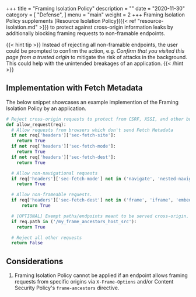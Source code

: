 +++
title = "Framing Isolation Policy"
description = ""
date = "2020-11-30"
category = [
    "Defense",
]
menu = "main"
weight = 2
+++
Framing Isolation Policy supplements [Resource Isolation Policy]({{< ref "resource-isolation.md" >}}) to protect against cross-origin information leaks by
additionally blocking framing requests to non-framable endpoints.

{{< hint tip >}}
Instead of rejecting all non-framable endpoints, the user could be prompted to confirm the action, e.g. *Confirm that you visited this page from a trusted origin* to mitigate the risk of attacks in the background. This could help with the unintended breakages of an application.
{{< /hint >}}

## Implementation with Fetch Metadata

The below snippet showcases an example implemention of the Framing Isolation Policy by an application.

```py
# Reject cross-origin requests to protect from CSRF, XSSI, and other bugs
def allow_request(req):
  # Allow requests from browsers which don't send Fetch Metadata
  if not req['headers']['sec-fetch-site']:
    return True
  if not req['headers']['sec-fetch-mode']:
    return True
  if not req['headers']['sec-fetch-dest']:
    return True

  # Allow non-navigational requests
  if req['headers']['sec-fetch-mode'] not in ('navigate', 'nested-navigate'):
    return True

  # Allow non-frameable requests.
  if req['headers']['sec-fetch-dest'] not in ('frame', 'iframe', 'embed', 'object'):
      return True

  # [OPTIONAL] Exempt paths/endpoints meant to be served cross-origin.
  if req.path in ('/my_frame_ancestors_host_src'):
    return True

  # Reject all other requests
  return False
```

## Considerations
1. Framing Isolation Policy cannot be applied if an endpoint allows framing requests from specific origins via  `X-Frame-Options` and/or Content Security Policy's
`frame-ancestors` directive.
